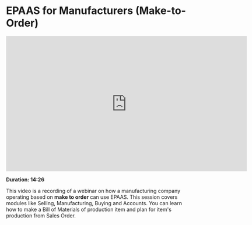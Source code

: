 <!-- add-breadcrumbs -->
# EPAAS for Manufacturers (Make-to-Order)

<iframe width="660" height="371" src="https://www.youtube.com/embed/xE74wdQU5cc" frameborder="0" allowfullscreen></iframe>

**Duration: 14:26**

This video is a recording of a webinar on how a manufacturing company operating based on **make to order** can use EPAAS. This session covers modules like Selling, Manufacturing, Buying and Accounts. You can learn how to make a Bill of Materials of production item and plan for item's production from Sales Order.